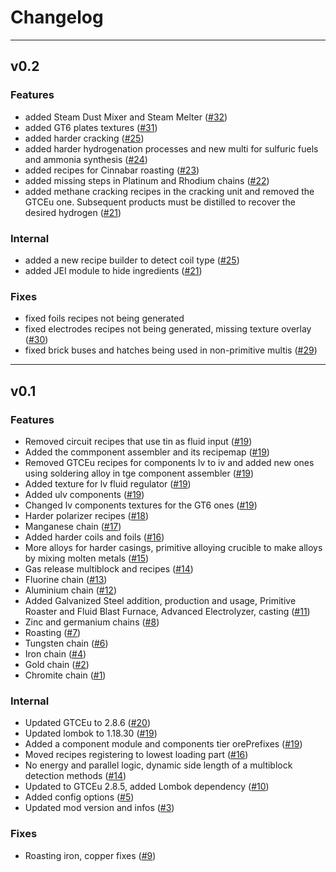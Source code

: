 # Changelog

***

## v0.2

### Features
- added Steam Dust Mixer and Steam Melter ([#32](https://github.com/tekcay/tkcy-simple-addon/pull/32))
- added GT6 plates textures ([#31](https://github.com/tekcay/tkcy-simple-addon/pull/31))
- added harder cracking ([#25](https://github.com/tekcay/tkcy-simple-addon/pull/25))
- added harder hydrogenation processes and new multi for sulfuric fuels and ammonia synthesis ([#24](https://github.com/tekcay/tkcy-simple-addon/pull/24))
- added recipes for Cinnabar roasting ([#23](https://github.com/tekcay/tkcy-simple-addon/pull/23))
- added missing steps in Platinum and Rhodium chains ([#22](https://github.com/tekcay/tkcy-simple-addon/pull/22))
- added methane cracking recipes in the cracking unit and removed the GTCEu one.
Subsequent products must be distilled to recover the desired hydrogen
([#21](https://github.com/tekcay/tkcy-simple-addon/pull/21))


### Internal
- added a new recipe builder to detect coil type ([#25](https://github.com/tekcay/tkcy-simple-addon/pull/25))
- added JEI module to hide ingredients ([#21](https://github.com/tekcay/tkcy-simple-addon/pull/21))

### Fixes
- fixed foils recipes not being generated
- fixed electrodes recipes not being generated, missing texture overlay ([#30](https://github.com/tekcay/tkcy-simple-addon/pull/30))
- fixed brick buses and hatches being used in non-primitive multis ([#29](https://github.com/tekcay/tkcy-simple-addon/pull/29))

***

## v0.1

### Features

- Removed circuit recipes that use tin as fluid input ([#19](https://github.com/tekcay/tkcy-simple-addon/pull/19))
- Added the commponent assembler and its recipemap ([#19](https://github.com/tekcay/tkcy-simple-addon/pull/19))
- Removed GTCEu recipes for components lv to iv and added new ones using soldering alloy in tge component assembler ([#19](https://github.com/tekcay/tkcy-simple-addon/pull/19))
- Added texture for lv fluid regulator ([#19](https://github.com/tekcay/tkcy-simple-addon/pull/19))
- Added ulv components ([#19](https://github.com/tekcay/tkcy-simple-addon/pull/19))
- Changed lv components textures for the GT6 ones ([#19](https://github.com/tekcay/tkcy-simple-addon/pull/19))
- Harder polarizer recipes ([#18](https://github.com/tekcay/tkcy-simple-addon/pull/18))
- Manganese chain ([#17](https://github.com/tekcay/tkcy-simple-addon/pull/17))
- Added harder coils and foils ([#16](https://github.com/tekcay/tkcy-simple-addon/pull/16))
- More alloys for harder casings, primitive alloying crucible to make alloys by mixing molten metals ([#15](https://github.com/tekcay/tkcy-simple-addon/pull/15))
- Gas release multiblock and recipes ([#14](https://github.com/tekcay/tkcy-simple-addon/pull/14))
- Fluorine chain ([#13](https://github.com/tekcay/tkcy-simple-addon/pull/13))
- Aluminium chain ([#12](https://github.com/tekcay/tkcy-simple-addon/pull/12))
- Added Galvanized Steel addition, production and usage, Primitive Roaster
and Fluid Blast Furnace, Advanced Electrolyzer, casting ([#11](https://github.com/tekcay/tkcy-simple-addon/pull/11))
- Zinc and germanium chains ([#8](https://github.com/tekcay/tkcy-simple-addon/pull/8))
- Roasting ([#7](https://github.com/tekcay/tkcy-simple-addon/pull/7))
- Tungsten chain ([#6](https://github.com/tekcay/tkcy-simple-addon/pull/6))
- Iron chain ([#4](https://github.com/tekcay/tkcy-simple-addon/pull/4))
- Gold chain ([#2](https://github.com/tekcay/tkcy-simple-addon/pull/2))
- Chromite chain ([#1](https://github.com/tekcay/tkcy-simple-addon/pull/1))

### Internal
- Updated GTCEu to 2.8.6 ([#20](https://github.com/tekcay/tkcy-simple-addon/pull/20))
- Updated lombok to 1.18.30 ([#19](https://github.com/tekcay/tkcy-simple-addon/pull/19))
- Added a component module and components tier orePrefixes ([#19](https://github.com/tekcay/tkcy-simple-addon/pull/19))
- Moved recipes registering to lowest loading part ([#16](https://github.com/tekcay/tkcy-simple-addon/pull/16))
- No energy and parallel logic, dynamic side length of a multiblock detection methods ([#14](https://github.com/tekcay/tkcy-simple-addon/pull/14))
- Updated to GTCEu 2.8.5, added Lombok dependency ([#10](https://github.com/tekcay/tkcy-simple-addon/pull/10))
- Added config options ([#5](https://github.com/tekcay/tkcy-simple-addon/pull/5))
- Updated mod version and infos ([#3](https://github.com/tekcay/tkcy-simple-addon/pull/3))


### Fixes

- Roasting iron, copper fixes ([#9](https://github.com/tekcay/tkcy-simple-addon/pull/9))



